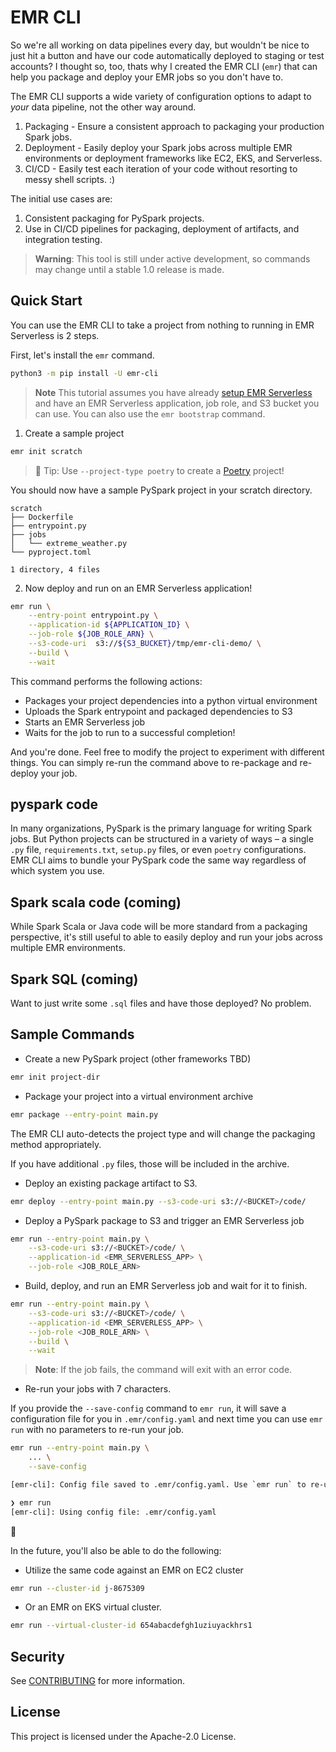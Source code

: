 # EMR CLI

So we're all working on data pipelines every day, but wouldn't be nice to just hit a button and have our code automatically deployed to staging or test accounts? I thought so, too, thats why I created the EMR CLI (`emr`) that can help you package and deploy your EMR jobs so you don't have to.

The EMR CLI supports a wide variety of configuration options to adapt to _your_ data pipeline, not the other way around.

1. Packaging - Ensure a consistent approach to packaging your production Spark jobs.
2. Deployment - Easily deploy your Spark jobs across multiple EMR environments or deployment frameworks like EC2, EKS, and Serverless.
3. CI/CD - Easily test each iteration of your code without resorting to messy shell scripts. :)

The initial use cases are:

1. Consistent packaging for PySpark projects.
2. Use in CI/CD pipelines for packaging, deployment of artifacts, and integration testing.

> **Warning**: This tool is still under active development, so commands may change until a stable 1.0 release is made.

## Quick Start

You can use the EMR CLI to take a project from nothing to running in EMR Serverless is 2 steps.

First, let's install the `emr` command.

```bash
python3 -m pip install -U emr-cli
```

> **Note** This tutorial assumes you have already [setup EMR Serverless](https://docs.aws.amazon.com/emr/latest/EMR-Serverless-UserGuide/setting-up.html) and have an EMR Serverless application, job role, and S3 bucket you can use. You can also use the `emr bootstrap` command.

1. Create a sample project

```bash
emr init scratch
```

> 📔 Tip: Use `--project-type poetry` to create a [Poetry](https://python-poetry.org/) project!

You should now have a sample PySpark project in your scratch directory.

```
scratch
├── Dockerfile
├── entrypoint.py
├── jobs
│   └── extreme_weather.py
└── pyproject.toml

1 directory, 4 files
```

2. Now deploy and run on an EMR Serverless application!

```bash
emr run \
    --entry-point entrypoint.py \
    --application-id ${APPLICATION_ID} \
    --job-role ${JOB_ROLE_ARN} \
    --s3-code-uri  s3://${S3_BUCKET}/tmp/emr-cli-demo/ \
    --build \
    --wait
```

This command performs the following actions:

- Packages your project dependencies into a python virtual environment
- Uploads the Spark entrypoint and packaged dependencies to S3
- Starts an EMR Serverless job
- Waits for the job to run to a successful completion!

And you're done. Feel free to modify the project to experiment with different things. You can simply re-run the command above to re-package and re-deploy your job.

## pyspark code

In many organizations, PySpark is the primary language for writing Spark jobs. But Python projects can be structured in a variety of ways – a single `.py` file, `requirements.txt`, `setup.py` files, or even `poetry` configurations. EMR CLI aims to bundle your PySpark code the same way regardless of which system you use.

## Spark scala code (coming)

While Spark Scala or Java code will be more standard from a packaging perspective, it's still useful to able to easily deploy and run your jobs across multiple EMR environments.

## Spark SQL (coming)

Want to just write some `.sql` files and have those deployed? No problem.

## Sample Commands

- Create a new PySpark project (other frameworks TBD)

```bash
emr init project-dir
```

- Package your project into a virtual environment archive

```bash
emr package --entry-point main.py
```

The EMR CLI auto-detects the project type and will change the packaging method appropriately.

If you have additional `.py` files, those will be included in the archive.

- Deploy an existing package artifact to S3.

```bash
emr deploy --entry-point main.py --s3-code-uri s3://<BUCKET>/code/
```

- Deploy a PySpark package to S3 and trigger an EMR Serverless job

```bash
emr run --entry-point main.py \
    --s3-code-uri s3://<BUCKET>/code/ \
    --application-id <EMR_SERVERLESS_APP> \
    --job-role <JOB_ROLE_ARN>
```

- Build, deploy, and run an EMR Serverless job and wait for it to finish.

```bash
emr run --entry-point main.py \
    --s3-code-uri s3://<BUCKET>/code/ \
    --application-id <EMR_SERVERLESS_APP> \
    --job-role <JOB_ROLE_ARN> \
    --build \
    --wait
```

> **Note**: If the job fails, the command will exit with an error code.

- Re-run your jobs with 7 characters.

If you provide the `--save-config` command to `emr run`, it will save a configuration file for you in `.emr/config.yaml` and next time you can use `emr run` with no parameters to re-run your job.

```bash
emr run --entry-point main.py \
    ... \
    --save-config

[emr-cli]: Config file saved to .emr/config.yaml. Use `emr run` to re-use your configuration.
```

```bash
❯ emr run
[emr-cli]: Using config file: .emr/config.yaml
```

🥳

In the future, you'll also be able to do the following:

- Utilize the same code against an EMR on EC2 cluster

```bash
emr run --cluster-id j-8675309
```

- Or an EMR on EKS virtual cluster.

```bash
emr run --virtual-cluster-id 654abacdefgh1uziuyackhrs1
```

## Security

See [CONTRIBUTING](CONTRIBUTING.md#security-issue-notifications) for more information.

## License

This project is licensed under the Apache-2.0 License.

